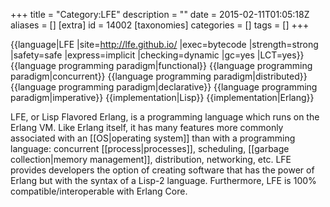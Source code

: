 +++
title = "Category:LFE"
description = ""
date = 2015-02-11T01:05:18Z
aliases = []
[extra]
id = 14002
[taxonomies]
categories = []
tags = []
+++

{{language|LFE
|site=http://lfe.github.io/
|exec=bytecode
|strength=strong
|safety=safe
|express=implicit
|checking=dynamic
|gc=yes
|LCT=yes}}
{{language programming paradigm|functional}}
{{language programming paradigm|concurrent}}
{{language programming paradigm|distributed}}
{{language programming paradigm|declarative}}
{{language programming paradigm|imperative}}
{{implementation|Lisp}}
{{implementation|Erlang}}

LFE, or Lisp Flavored Erlang, is a programming language which runs on the Erlang VM. Like Erlang itself, it has many features more commonly associated with an [[OS|operating system]] than with a programming language: concurrent [[process|processes]], scheduling, [[garbage collection|memory management]], distribution, networking, etc. LFE provides developers the option of creating software that has the power of Erlang but with the syntax of a Lisp-2 language. Furthermore, LFE is 100% compatible/interoperable with Erlang Core.
